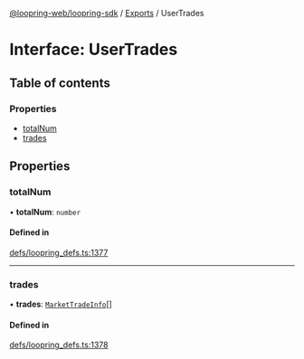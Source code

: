 [@loopring-web/loopring-sdk](../README.md) / [Exports](../modules.md) / UserTrades

# Interface: UserTrades

## Table of contents

### Properties

- [totalNum](UserTrades.md#totalnum)
- [trades](UserTrades.md#trades)

## Properties

### totalNum

• **totalNum**: `number`

#### Defined in

[defs/loopring_defs.ts:1377](https://github.com/Loopring/loopring_sdk/blob/427d9da/src/defs/loopring_defs.ts#L1377)

___

### trades

• **trades**: [`MarketTradeInfo`](MarketTradeInfo.md)[]

#### Defined in

[defs/loopring_defs.ts:1378](https://github.com/Loopring/loopring_sdk/blob/427d9da/src/defs/loopring_defs.ts#L1378)

